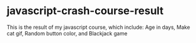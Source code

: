 # javascript-crash-course-result
This is the result of my javascript course, which include: Age in days, Make cat gif, Random button color, and Blackjack game
